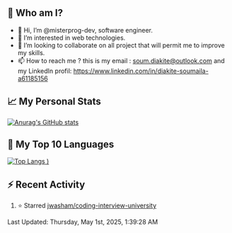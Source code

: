 ## **🔎 Who am I?**
- 👋 Hi, I’m @misterprog-dev, software engineer.
- 👀 I’m interested in web technologies.
- 💞️ I’m looking to collaborate on all project that will permit me to improve my skills.
- 📫 How to reach me ? this is my email : soum.diakite@outlook.com and my LinkedIn profil: https://www.linkedin.com/in/diakite-soumaila-a61185156


## **📈 My Personal Stats**
[![Anurag's GitHub stats](https://github-readme-stats.vercel.app/api?username=misterprog-dev&count_private=true&show_icons=true)](https://github.com/anuraghazra/github-readme-stats)

## **📣 My Top 10 Languages**
[![Top Langs](https://github-readme-stats.vercel.app/api/top-langs/?username=misterprog-dev&langs_count=10&layout=compact&hide=html,css&hide_title=true&&&show_icons=true)
)](https://github.com/anuraghazra/github-readme-stats)

## **⚡ Recent Activity**
<!--RECENT_ACTIVITY:start-->
1. ⭐ Starred [jwasham/coding-interview-university](https://github.com/jwasham/coding-interview-university)<br>
<!--RECENT_ACTIVITY:end-->
<!--RECENT_ACTIVITY:last_update-->
Last Updated: Thursday, May 1st, 2025, 1:39:28 AM
<!--RECENT_ACTIVITY:last_update_end-->

<!---
misterprog-dev/misterprog-dev is a ✨ special ✨ repository because its `README.md` (this file) appears on your GitHub profile.
You can click the Preview link to take a look at your changes.
--->



